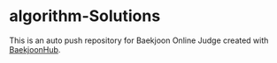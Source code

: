 # algorithm-Solutions
This is an auto push repository for Baekjoon Online Judge created with [BaekjoonHub](https://github.com/BaekjoonHub/BaekjoonHub).
